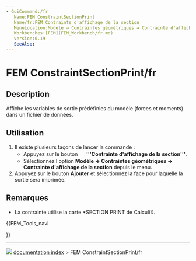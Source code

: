 ```yaml
---
- GuiCommand:/fr
   Name:FEM ConstraintSectionPrint
   Name/fr:FEM Contrainte d'affichage de la section
   MenuLocation:Modèle → Contraintes géométriques → Contrainte d'affichage de la section
   Workbenches:[FEM](FEM_Workbench/fr.md)
   Version:0.19
   SeeAlso:
---
```


# FEM ConstraintSectionPrint/fr

## Description

Affiche les variables de sortie prédéfinies du modèle (forces et moments) dans un fichier de données.



## Utilisation

1.  Il existe plusieurs façons de lancer la commande :
    -   Appuyez sur le bouton **<img src="images/FEM_ConstraintSectionPrint.svg" width=16px> '''Contrainte d'affichage de la section'''**.
    -   Sélectionnez l\'option **Modèle → Contraintes géométriques → <img src="images/FEM_ConstraintSectionPrint.svg" width=16px> Contrainte d'affichage de la section** depuis le menu.
2.  Appuyez sur le bouton **Ajouter** et sélectionnez la face pour laquelle la sortie sera imprimée.



## Remarques

-   La contrainte utilise la carte \*SECTION PRINT de CalculiX.





{{FEM_Tools_navi

}}



---
![](images/Right_arrow.png) [documentation index](../README.md) > FEM ConstraintSectionPrint/fr
